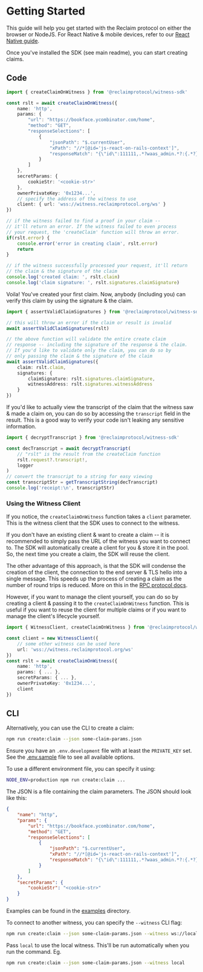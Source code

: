 # Getting Started

This guide will help you get started with the Reclaim protocol on either the browser or NodeJS. For React Native & mobile devices, refer to our [React Native guide](docs/browser-rpc.md).

Once you've installed the SDK (see main readme), you can start creating claims.

## Code

```ts
import { createClaimOnWitness } from '@reclaimprotocol/witness-sdk'

const rslt = await createClaimOnWitness({
	name: 'http',
	params: {
		"url": "https://bookface.ycombinator.com/home",
		"method": "GET",
		"responseSelections": [
			{
				"jsonPath": "$.currentUser",
				"xPath": "//*[@id='js-react-on-rails-context']",
				"responseMatch": "{\"id\":111111,.*?waas_admin.*?:{.*?}.*?:{.*?}.*?(?:full_name|first_name).*?}"
			}
		]
	},
	secretParams: {
		cookieStr: '<cookie-str>'
	},
	ownerPrivateKey: '0x1234...',
	// specify the address of the witness to use
	client: { url: 'wss://witness.reclaimprotocol.org/ws' }
})

// if the witness failed to find a proof in your claim --
// it'll return an error. If the witness failed to even process
// your request, the 'createClaim' function will throw an error.
if(rslt.error) {
	console.error('error in creating claim', rslt.error)
	return
}

// if the witness successfully processed your request, it'll return
// the claim & the signature of the claim
console.log('created claim: ', rslt.claim)
console.log('claim signature: ', rslt.signatures.claimSignature)
```

Voila! You've created your first claim. Now, anybody (including you) can verify this claim by using the signature & the claim.
``` ts
import { assertValidClaimSignatures } from '@reclaimprotocol/witness-sdk'

// this will throw an error if the claim or result is invalid
await assertValidClaimSignatures(rslt)

// the above function will validate the entire create claim
// response -- including the signature of the response & the claim.
// If you'd like to validate only the claim, you can do so by
// only passing the claim & the signature of the claim
await assertValidClaimSignatures({
	claim: rslt.claim,
	signatures: {
		claimSignature: rslt.signatures.claimSignature,
		witnessAddress: rslt.signatures.witnessAddress
	}
})
```

If you'd like to actually view the transcript of the claim that the witness saw & made a claim on, you can do so by accessing the `transcript` field in the result. This is a good way to verify your code isn't leaking any sensitive information.

``` ts
import { decryptTranscript } from '@reclaimprotocol/witness-sdk'

const decTranscript = await decryptTranscript(
	// "rslt" is the result from the createClaim function
	rslt.request?.transcript!,
	logger
)
// convert the transcript to a string for easy viewing
const transcriptStr = getTranscriptString(decTranscript)
console.log('receipt:\n', transcriptStr)
```

### Using the Witness Client

If you notice, the `createClaimOnWitness` function takes a `client` parameter. This is the witness client that the SDK uses to connect to the witness.

If you don't have an existing client & want to create a claim -- it is recommended to simply pass the URL of the witness you want to connect to. The SDK will automatically create a client for you & store it in the pool. So, the next time you create a claim, the SDK will reuse the client.

The other advantage of this approach, is that the SDK will condense the creation of the client, the connection to the end server & TLS hello into a single message. This speeds up the process of creating a claim as the number of round trips is reduced. More on this in the [RPC protocol docs](docs/rpc.md).

However, if you want to manage the client yourself, you can do so by creating a client & passing it to the `createClaimOnWitness` function. This is useful if you want to reuse the client for multiple claims or if you want to manage the client's lifecycle yourself.

``` ts
import { WitnessClient, createClaimOnWitness } from '@reclaimprotocol/witness-sdk'

const client = new WitnessClient({
	// some other witness can be used here
	url: 'wss://witness.reclaimprotocol.org/ws'
})
const rslt = await createClaimOnWitness({
	name: 'http',
	params: { ... },
	secretParams: { ... },
	ownerPrivateKey: '0x1234...',
	client
})
```

## CLI

Alternatively, you can use the CLI to create a claim:

```sh
npm run create:claim --json some-claim-params.json
```

Ensure you have an `.env.development` file with at least the `PRIVATE_KEY` set. See the [.env.sample](.env.sample) file to see all available options.

To use a different environment file, you can specify it using:
```sh
NODE_ENV=production npm run create:claim ...
```

The JSON is a file containing the claim parameters. The JSON should look like this:

```json
{
	"name": "http",
	"params": {
		"url": "https://bookface.ycombinator.com/home",
		"method": "GET",
		"responseSelections": [
			{
				"jsonPath": "$.currentUser",
				"xPath": "//*[@id='js-react-on-rails-context']",
				"responseMatch": "{\"id\":111111,.*?waas_admin.*?:{.*?}.*?:{.*?}.*?(?:full_name|first_name).*?}"
			}
		]
	},
	"secretParams": {
		"cookieStr": "<cookie-str>"
	}
}
```

Examples can be found in the [examples](/example) directory.

To connect to another witness, you can specify the `--witness` CLI flag:

``` sh
npm run create:claim --json some-claim-params.json --witness ws://localhost:8001/ws
```

Pass `local` to use the local witness. This'll be run automatically when you run the command. Eg.
``` sh
npm run create:claim --json some-claim-params.json --witness local
```

